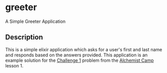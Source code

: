 # greeter
A Simple Greeter Application

## Description 
This is a simple elixir application which asks for a user's first and last name and responds based on the answers provided. This application is an example solution for the 
[Challenge 1](https://alchemist.camp/episodes/guessing-game) problem from the [Alchemist Camp](https://alchemist.camp/) lesson 1.
